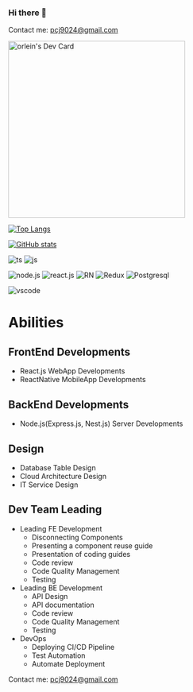 ### Hi there 👋

Contact me: pcj9024@gmail.com

<a href="https://app.daily.dev/orlein"><img src="https://api.daily.dev/devcards/v2/3d11Xi6AZkHTPlmsO8Cx9.png?r=05d" width="356" alt="orlein's Dev Card"/></a>

[![Top Langs](https://github-readme-stats.vercel.app/api/top-langs/?username=orlein)](https://github.com/anuraghazra/github-readme-stats)

[![GitHub stats](https://github-readme-stats.vercel.app/api?username=orlein)](https://github.com/anuraghazra/github-readme-stats)

![ts](https://img.shields.io/badge/TypeScript-007ACC?style=for-the-badge&logo=typescript&logoColor=white)
![js](https://img.shields.io/badge/JavaScript-F7DF1E?style=for-the-badge&logo=JavaScript&logoColor=white)

![node.js](https://img.shields.io/badge/Node.js-43853D?style=for-the-badge&logo=node.js&logoColor=white)
![react.js](https://img.shields.io/badge/React-20232A?style=for-the-badge&logo=react&logoColor=61DAFB)
![RN](https://img.shields.io/badge/React_Native-20232A?style=for-the-badge&logo=react&logoColor=61DAFB)
![Redux](https://img.shields.io/badge/Redux-593D88?style=for-the-badge&logo=redux&logoColor=white)
![Postgresql](https://img.shields.io/badge/PostgreSQL-316192?style=for-the-badge&logo=postgresql&logoColor=white)

![vscode](https://img.shields.io/badge/Visual_Studio_Code-0078D4?style=for-the-badge&logo=visual%20studio%20code&logoColor=white)


<!--
**orlein/orlein** is a ✨ _special_ ✨ repository because its `README.md` (this file) appears on your GitHub profile.

Here are some ideas to get you started:

- 🔭 I’m currently working on ...
- 🌱 I’m currently learning ...
- 👯 I’m looking to collaborate on ...
- 🤔 I’m looking for help with ...
- 💬 Ask me about ...
- 📫 How to reach me: ...
- 😄 Pronouns: ...
- ⚡ Fun fact: ...
-->

# Abilities

## FrontEnd Developments
  * React.js WebApp Developments
  * ReactNative MobileApp Developments
## BackEnd Developments
  * Node.js(Express.js, Nest.js) Server Developments
## Design
  * Database Table Design
  * Cloud Architecture Design
  * IT Service Design
## Dev Team Leading
  * Leading FE Development
    * Disconnecting Components
    * Presenting a component reuse guide
    * Presentation of coding guides
    * Code review
    * Code Quality Management
    * Testing
  * Leading BE Development
    * API Design
    * API documentation
    * Code review
    * Code Quality Management
    * Testing
  * DevOps
    * Deploying CI/CD Pipeline
    * Test Automation
    * Automate Deployment
    


Contact me: pcj9024@gmail.com


